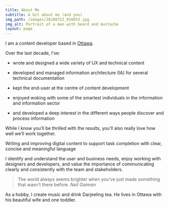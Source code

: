 ```yaml
---
title: About Me
subtitle: A bit about me (and you)
img_path: /images/20180722_010953.jpg
img_alt: Portrait of a man with beard and mustache
layout: page
---
```

I am a content developer based in [Ottawa](https://theplanetd.com/things-to-do-in-ottawa/). 

Over the last decade, I’ve:

*   wrote and designed a wide variety of UX and technical content

*   developed and managed information architecture (IA) for several technical documentation

*   kept the end-user at the centre of content development

*   enjoyed woking with some of the smartest individuals in the information and information sector

*   and developed a deep interest in the different ways people discover and process
    information


While I know you’ll be thrilled with the results, you’ll also really love how well we’ll work together.

Writing and improving digital content to support task completion with clear, concise and meaningful language


I identify and understand the user and business needs, enjoy working with designers and developers, and value the importance of communicating clearly and consistently with the team and stakeholders.


> The world always seems brighter when you’ve just made something that wasn’t there before. <cite>Neil Gaiman</cite>

As a hobby, I create music and drink Darjeeling tea.  He lives in Ottawa with his beautiful wife and one toddler.

